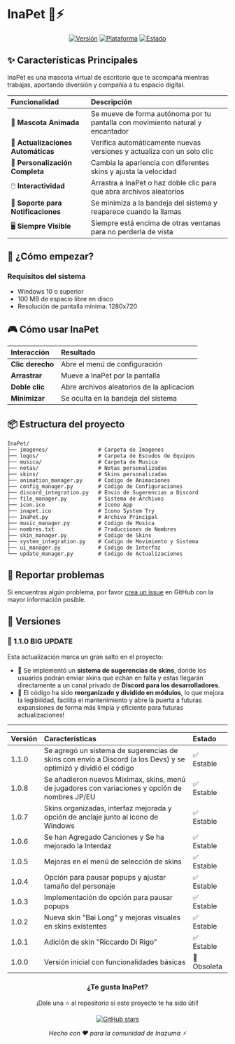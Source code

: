 # InaPet 🐾⚡

<div align="center">

[![Versión](https://img.shields.io/badge/Versión-1.1.0-success)](https://github.com/TheKeProjects/InaPet/releases/latest/download/InaPet_Setup.exe)
[![Plataforma](https://img.shields.io/badge/Plataforma-Windows-informational)](https://www.microsoft.com/windows)
[![Estado](https://img.shields.io/badge/Estado-Activo-brightgreen)](https://github.com/TheKeProjects/InaPet)

</div>

## ✨ Características Principales

InaPet es una mascota virtual de escritorio que te acompaña mientras trabajas, aportando diversión y compañía a tu espacio digital.

| Funcionalidad | Descripción |
| :--- | :--- |
| 🐾 **Mascota Animada** | Se mueve de forma autónoma por tu pantalla con movimiento natural y encantador |
| 🔄 **Actualizaciones Automáticas** | Verifica automáticamente nuevas versiones y actualiza con un solo clic |
| 🎨 **Personalización Completa** | Cambia la apariencia con diferentes skins y ajusta la velocidad |
| 🖱️ **Interactividad** | Arrastra a InaPet o haz doble clic para que abra archivos aleatorios |
| 🔔 **Soporte para Notificaciones** | Se minimiza a la bandeja del sistema y reaparece cuando la llamas |
| 🖥️ **Siempre Visible** | Siempre está encima de otras ventanas para no perderla de vista |

## 🚀 ¿Cómo empezar?

### Requisitos del sistema
- Windows 10 o superior
- 100 MB de espacio libre en disco
- Resolución de pantalla mínima: 1280x720

## 🎮 Cómo usar InaPet

| Interacción | Resultado |
| :--- | :--- |
| **Clic derecho** | Abre el menú de configuración |
| **Arrastrar** | Mueve a InaPet por la pantalla |
| **Doble clic** | Abre archivos aleatorios de la aplicacion |
| **Minimizar** | Se oculta en la bandeja del sistema |

## 📦 Estructura del proyecto

```
InaPet/
├── imagenes/                # Carpeta de Imagenes
├── logos/                   # Carpeta de Escudos de Equipos
├── musica/                  # Carpeta de Musica
├── notas/                   # Notas personalizadas
├── skins/                   # Skins personalizadas
├── animation_manager.py     # Codigo de Animaciones
├── config_manager.py        # Codigo de Configuraciones
├── discord_integration.py   # Envio de Sugerencias a Discord
├── file_manager.py          # Sistema de Archivos
├── icon.ico                 # Icono App
├── inapet.ico               # Icono System Try
├── InaPet.py                # Archivo Principal
├── music_manager.py         # Codigo de Musica
├── nombres.txt              # Traducciones de Nombres
├── skin_manager.py          # Codigo de Skins
├── system_integration.py    # Codigo de Movimiento y Sistema
├── ui_manager.py            # Codigo de Interfaz
└── update_manager.py        # Codigo de Actualizaciones
```

## 🐛 Reportar problemas

Si encuentras algún problema, por favor [crea un issue](https://github.com/TheKeProjects/InaPet/issues) en GitHub con la mayor información posible.

## 🌟 Versiones

### 🚀 1.1.0 BIG UPDATE
Esta actualización marca un gran salto en el proyecto:
- 🔹 Se implementó un **sistema de sugerencias de skins**, donde los usuarios podrán enviar skins que echan en falta y estas llegarán directamente a un canal privado de **Discord para los desarrolladores**.
- 🔹 El código ha sido **reorganizado y dividido en módulos**, lo que mejora la legibilidad, facilita el mantenimiento y abre la puerta a futuras expansiones de forma más limpia y eficiente para futuras actualizaciones!

---

| Versión | Características | Estado |
| :--- | :--- | :--- |
| 1.1.0 | Se agregó un sistema de sugerencias de skins con envío a Discord (a los Devs) y se optimizó y dividió el código | ✅ Estable |
| 1.0.8 | Se añadieron nuevos Miximax, skins, menú de jugadores con variaciones y opción de nombres JP/EU | ✅ Estable |
| 1.0.7 | Skins organizadas, interfaz mejorada y opción de anclaje junto al icono de Windows | ✅ Estable |
| 1.0.6 | Se han Agregado Canciones y Se ha mejorado la Interdaz | ✅ Estable |
| 1.0.5 | Mejoras en el menú de selección de skins | ✅ Estable |
| 1.0.4 | Opción para pausar popups y ajustar tamaño del personaje | ✅ Estable |
| 1.0.3 | Implementación de opción para pausar popups | ✅ Estable |
| 1.0.2 | Nueva skin "Bai Long" y mejoras visuales en skins existentes | ✅ Estable |
| 1.0.1 | Adición de skin "Riccardo Di Rigo" | ✅ Estable |
| 1.0.0 | Versión inicial con funcionalidades básicas | 🚫 Obsoleta |

<div align="center">

### ¿Te gusta InaPet?

¡Dale una ⭐ al repositorio si este proyecto te ha sido útil!

[![GitHub stars](https://img.shields.io/github/stars/TheKeProjects/InaPet?style=social)](https://github.com/TheKeProjects/InaPet/stargazers)

*Hecho con ❤️ para la comunidad de Inazuma ⚡*

</div>

